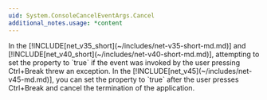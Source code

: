 ```yaml
---
uid: System.ConsoleCancelEventArgs.Cancel
additional_notes.usage: *content
---
```


<p>In the [!INCLUDE[net_v35_short](~/includes/net-v35-short-md.md)] and [!INCLUDE[net_v40_short](~/includes/net-v40-short-md.md)], attempting to set the <xref href="System.ConsoleCancelEventArgs.Cancel"></xref> property to `true` if the <xref href="System.Console.CancelKeyPress"></xref> event was invoked by the user pressing Ctrl+Break threw an <xref href="System.InvalidOperationException"></xref> exception. In the [!INCLUDE[net_v45](~/includes/net-v45-md.md)], you can set the <xref href="System.ConsoleCancelEventArgs.Cancel"></xref> property to `true` after the user presses Ctrl+Break and cancel the termination of the application.</p>


